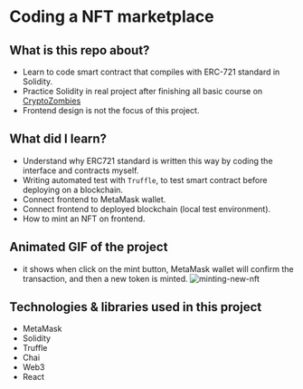 # Coding a NFT marketplace

## What is this repo about?
- Learn to code smart contract that compiles with ERC-721 standard in Solidity.
- Practice Solidity in real project after finishing all basic course on [CryptoZombies](https://cryptozombies.io/)
- Frontend design is not the focus of this project.

## What did I learn?
- Understand why ERC721 standard is written this way by coding the interface and contracts myself.
- Writing automated test with `Truffle`, to test smart contract before deploying on a blockchain.
- Connect frontend to MetaMask wallet.
- Connect frontend to deployed blockchain (local test environment).
- How to mint an NFT on frontend.

## Animated GIF of the project
- it shows when click on the mint button, MetaMask wallet will confirm the transaction, and then a new token is minted.
![minting-new-nft](./assets/mint-new-nft.gif)

## Technologies & libraries used in this project
- MetaMask
- Solidity
- Truffle
- Chai
- Web3
- React



